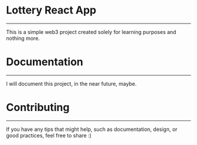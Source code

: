 # Lottery React App

---

This is a simple web3 project created solely for learning purposes and nothing more.



# Documentation

---

I will document this project, in the near future, maybe.



# Contributing

---

If you have any tips that might help, such as documentation, design, or good practices, feel free to share :)